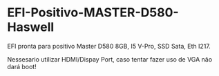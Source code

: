 # EFI-Positivo-MASTER-D580-Haswell
EFI pronta para positivo Master D580 8GB, I5 V-Pro, SSD Sata, Eth I217.

Nessesario utilizar HDMI/Dispay Port, caso tentar fazer uso de VGA não dará boot!
